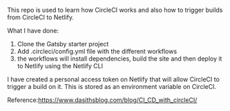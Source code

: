 This repo is used to learn how CircleCI works and also how to trigger builds from CircleCI to Netlify. 

What I have done:
1. Clone the Gatsby starter project
2. Add .circleci/config.yml file with the different workflows 
3. the workflows will install dependencies, build the site and then deploy it to Netlify using the Netlify CLI


I have created a personal access token on Netlify that will allow CircleCI to trigger a build on it. This is stored as an environment variable on CircleCI. 
 

Reference:https://www.dasithsblog.com/blog/CI_CD_with_circleCI/
